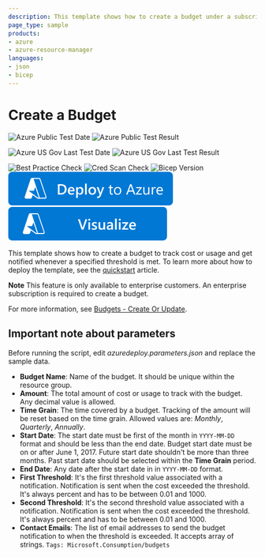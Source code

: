 ```yaml
---
description: This template shows how to create a budget under a subscription.
page_type: sample
products:
- azure
- azure-resource-manager
languages:
- json
- bicep
---
```

# Create a Budget

![Azure Public Test Date](https://azurequickstartsservice.blob.core.windows.net/badges/quickstarts/microsoft.consumption/create-budget-simple/PublicLastTestDate.svg)
![Azure Public Test Result](https://azurequickstartsservice.blob.core.windows.net/badges/quickstarts/microsoft.consumption/create-budget-simple/PublicDeployment.svg)

![Azure US Gov Last Test Date](https://azurequickstartsservice.blob.core.windows.net/badges/quickstarts/microsoft.consumption/create-budget-simple/FairfaxLastTestDate.svg)
![Azure US Gov Last Test Result](https://azurequickstartsservice.blob.core.windows.net/badges/quickstarts/microsoft.consumption/create-budget-simple/FairfaxDeployment.svg)

![Best Practice Check](https://azurequickstartsservice.blob.core.windows.net/badges/quickstarts/microsoft.consumption/create-budget-simple/BestPracticeResult.svg)
![Cred Scan Check](https://azurequickstartsservice.blob.core.windows.net/badges/quickstarts/microsoft.consumption/create-budget-simple/CredScanResult.svg)
![Bicep Version](https://azurequickstartsservice.blob.core.windows.net/badges/quickstarts/microsoft.consumption/create-budget-simple/BicepVersion.svg)
[![Deploy To Azure](https://raw.githubusercontent.com/Azure/azure-quickstart-templates/master/1-CONTRIBUTION-GUIDE/images/deploytoazure.svg?sanitize=true)](https://portal.azure.com/#create/Microsoft.Template/uri/https%3A%2F%2Fraw.githubusercontent.com%2FAzure%2Fazure-quickstart-templates%2Fmaster%2Fquickstarts%2Fmicrosoft.consumption%2Fcreate-budget-simple%2Fazuredeploy.json)
[![Visualize](https://raw.githubusercontent.com/Azure/azure-quickstart-templates/master/1-CONTRIBUTION-GUIDE/images/visualizebutton.svg?sanitize=true)](http://armviz.io/#/?load=https%3A%2F%2Fraw.githubusercontent.com%2FAzure%2Fazure-quickstart-templates%2Fmaster%2Fquickstarts%2Fmicrosoft.consumption%2Fcreate-budget-simple%2Fazuredeploy.json)

This template shows how to create a budget to track cost or usage and get notified whenever a specified threshold is met. To learn more about how to deploy the template, see the [quickstart](https://docs.microsoft.com/azure/cost-management-billing/costs/quick-create-budget-template) article.

**Note** This feature is only available to enterprise customers. An enterprise subscription is required to create a budget.

For more information, see [Budgets - Create Or Update](https://docs.microsoft.com/rest/api/consumption/budgets/createorupdate).

## Important note about parameters

Before running the script, edit *azuredeploy.parameters.json* and replace the sample data.

- **Budget Name**: Name of the budget. It should be unique within the resource group.
- **Amount**: The total amount of cost or usage to track with the budget. Any decimal value is allowed.
- **Time Grain**: The time covered by a budget. Tracking of the amount will be reset based on the time grain. Allowed values are: _Monthly_, _Quarterly_, _Annually_.
- **Start Date**: The start date must be first of the month in `YYYY-MM-DD` format and should be less than the end date. Budget start date must be on or after June 1, 2017. Future start date shouldn't be more than three months. Past start date should be selected within the **Time Grain** period.
- **End Date**: Any date after the start date in in `YYYY-MM-DD` format.
- **First Threshold**: It's the first threshold value associated with a notification. Notification is sent when the cost exceeded the threshold. It's always percent and has to be between 0.01 and 1000.
- **Second Threshold**: It's the second threshold value associated with a notification. Notification is sent when the cost exceeded the threshold. It's always percent and has to be between 0.01 and 1000.
- **Contact Emails**: The list of email addresses to send the budget notification to when the threshold is exceeded. It accepts array of strings.
`Tags: Microsoft.Consumption/budgets`
